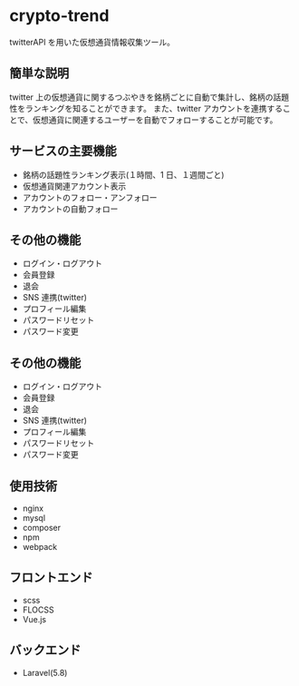 # crypto-trend

twitterAPI を用いた仮想通貨情報収集ツール。

## 簡単な説明

twitter 上の仮想通貨に関するつぶやきを銘柄ごとに自動で集計し、銘柄の話題性をランキングを知ることができます。
また、twitter アカウントを連携することで、仮想通貨に関連するユーザーを自動でフォローすることが可能です。

## サービスの主要機能

-   銘柄の話題性ランキング表示(１時間、1 日、１週間ごと)
-   仮想通貨関連アカウント表示
-   アカウントのフォロー・アンフォロー
-   アカウントの自動フォロー

## その他の機能

-   ログイン・ログアウト
-   会員登録
-   退会
-   SNS 連携(twitter)
-   プロフィール編集
-   パスワードリセット
-   パスワード変更

## その他の機能

-   ログイン・ログアウト
-   会員登録
-   退会
-   SNS 連携(twitter)
-   プロフィール編集
-   パスワードリセット
-   パスワード変更

## 使用技術

-   nginx
-   mysql
-   composer
-   npm
-   webpack

## フロントエンド

-   scss
-   FLOCSS
-   Vue.js

## バックエンド

-   Laravel(5.8)
